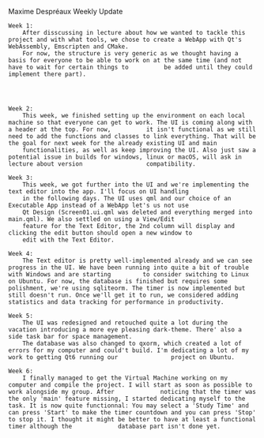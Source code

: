 Maxime Despréaux Weekly Update


    Week 1: 
        After disscussing in lecture about how we wanted to tackle this project and with what tools, we chose to create a WebApp with Qt's WebAssembly, Emscripten and CMake.
        For now, the structure is very generic as we thought having a basis for everyone to be able to work on at the same time (and not have to wait for certain things to          be added until they could implement there part). 




    Week 2: 
        This week, we finished setting up the environment on each local machine so that everyone can get to work. The UI is coming along with a header at the top. For now,          it isn't functional as we still need to add the functions and classes to link everything. That will be the goal for next week for the already existing UI and main
        functionalities, as well as keep improving the UI. Also just saw a potential issue in builds for windows, linux or macOS, will ask in lecture about version                  compatibility.

    Week 3:
        This week, we got further into the UI and we're implementing the text editor into the app. I'll focus on UI handling
        in the following days. The UI uses qml and our choice of an Executable App instead of a WebApp let's us not use 
        Qt Design (Screen01.ui.qml was deleted and everything merged into main.qml). We also settled on using a View/Edit
        feature for the Text Editor, the 2nd column will display and clicking the edit button should open a new window to 
        edit with the Text Editor.

    Week 4: 
        The Text editor is pretty well-implemented already and we can see progress in the UI. We have been running into quite a bit of trouble with Windows and are starting         to consider switching to Linux on Ubuntu. For now, the database is finished but requires some polishment, we're using sqliteorm. The timer is now implemented but             still doesn't run. Once we'll get it to run, we considered adding statistics and data tracking for performance in productivity.

    Week 5: 
        The UI was redesigned and retouched quite a lot during the vacation introducing a more eye pleasing dark-theme. There' also a side task bar for space management.
        The database was also changed to qxorm, which created a lot of errors for my computer and could't build. I'm dedicating a lot of my work to getting Qt6 running our               project on Ubuntu.

    Week 6:
    	I finally managed to get the Virtual Machine working on my computer and compile the project. I will start as soon as possible to work alongside my group. After             noticing that the timer was the only 'main' feature missing, I started dedicating myself to the task. It is now quite functionnal: You may select a 'Study Time' and         can press 'Start' to make the timer countdown and you can press 'Stop' to stop it. I thought it might be better to have at least a functional timer although the             database part isn't done yet.
